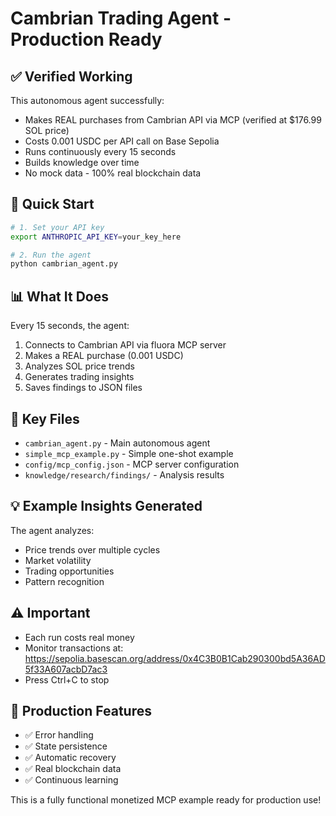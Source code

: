 # Cambrian Trading Agent - Production Ready

## ✅ Verified Working

This autonomous agent successfully:
- Makes REAL purchases from Cambrian API via MCP (verified at $176.99 SOL price)
- Costs 0.001 USDC per API call on Base Sepolia
- Runs continuously every 15 seconds
- Builds knowledge over time
- No mock data - 100% real blockchain data

## 🚀 Quick Start

```bash
# 1. Set your API key
export ANTHROPIC_API_KEY=your_key_here

# 2. Run the agent
python cambrian_agent.py
```

## 📊 What It Does

Every 15 seconds, the agent:
1. Connects to Cambrian API via fluora MCP server
2. Makes a REAL purchase (0.001 USDC)
3. Analyzes SOL price trends
4. Generates trading insights
5. Saves findings to JSON files

## 🔧 Key Files

- `cambrian_agent.py` - Main autonomous agent
- `simple_mcp_example.py` - Simple one-shot example
- `config/mcp_config.json` - MCP server configuration
- `knowledge/research/findings/` - Analysis results

## 💡 Example Insights Generated

The agent analyzes:
- Price trends over multiple cycles
- Market volatility
- Trading opportunities
- Pattern recognition

## ⚠️ Important

- Each run costs real money
- Monitor transactions at: https://sepolia.basescan.org/address/0x4C3B0B1Cab290300bd5A36AD5f33A607acbD7ac3
- Press Ctrl+C to stop

## 🎯 Production Features

- ✅ Error handling
- ✅ State persistence
- ✅ Automatic recovery
- ✅ Real blockchain data
- ✅ Continuous learning

This is a fully functional monetized MCP example ready for production use!